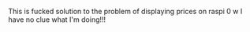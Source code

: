 
This is fucked solution to the problem of displaying prices on raspi 0 w
I have no clue what I'm doing!!!
